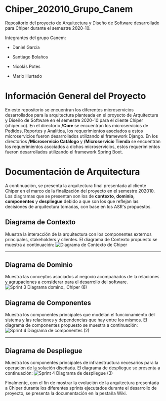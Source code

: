 # Chiper_202010_Grupo_Canem

Repositorio del proyecto de Arquitectura y Diseño de Software desarrollado para Chiper durante el semestre 2020-10.

Integrantes del grupo Canem:

- Daniel García

- Santiago Bolaños

- Nicolás Potes

- Mario Hurtado

# Información General del Proyecto

En este repositorio se encuentran los diferentes microservicios desarrollados para la arquitectura planteada en el proyecto de Arquitectura y Diseño de Software en el semestre 2020-10 para el cliente Chiper (chiper.co). En el directorio **/Core** se encuentran los microservicios de Pedidos, Reportes y Analítica, los requerimientos asociados a estos microservicios fueron desarrollados utilizando el framework Django. En los directorios **/Microservicio Catálogo** y **/Microservicio Tienda** se encuentran los requerimientos asociados a dichos microservicios, estos requerimientos fueron desarrollados utilizando el framework Spring Boot.

# Documentación de Arquitectura

A continuación, se presenta la arquitectura final presentada al cliente Chiper en el marco de la finalización del proyecto en el semestre 202010. Los diagramas que se presentan son los de **contexto**, **dominio**, **componentes** y **despliegue** debido a que son los que reflejan las decisiones de arquitectura tomadas, con base en los ASR's propuestos.

## Diagrama de Contexto
Muestra la interacción de la arquitectura con los componentes externos principales, stakeholders y clientes. El diagrama de Contexto propuesto se muestra a continuación:
![Diagrama de Contexto de Chiper](https://user-images.githubusercontent.com/53870195/83233836-efc1c600-a154-11ea-95ec-b5494a8ed4ea.png)
***

## Diagrama de Dominio
Muestra las conceptos asociados al negocio acompañados de la relaciones y agrupaciones a considerar para el desarrollo del software.
![Sprint 3  Diagrama domino_ Chiper (8)](https://user-images.githubusercontent.com/45070934/83234700-585d7280-a156-11ea-92b8-c5b81ab4cf8c.png)


## Diagrama de Componentes
Muestra los componentes principales que modelan el funcionamiento del sistema y las relaciones y dependencias que hay entre los mismos. El diagrama de componentes propuesto se muestra a continuación:
![Sprint 4  Diagrama de componentes (2)](https://user-images.githubusercontent.com/53946688/83205614-ad789480-a114-11ea-9e8c-48d95c8b1182.png)
***

## Diagrama de Despliegue
Muestra los componentes principales de infraestructura necesarios para la operación de la solución diseñada. El diagrama de despliegue se presenta a continuación:
![Sprint 4  Diagrama de despliegue (3)](https://user-images.githubusercontent.com/53946688/83205629-b9fced00-a114-11ea-9778-d2f8e86262c6.png)


Finalmente, con el fin de mostrar la evolución de la arquitectura presentada a Chiper durante los diferentes sprints ejecutados durante el desarrollo de proyecto, se presenta la documentación en la pestaña Wiki.

